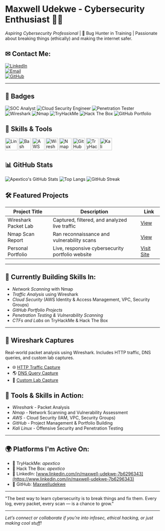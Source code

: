 # Maxwell Udekwe - Cybersecurity Enthusiast 👨‍💻

*Aspiring Cybersecurity Professional* | 🐞 Bug Hunter in Training | Passionate about breaking things (ethically) and making the internet safer.

## ✉ Contact Me:
[![LinkedIn](https://img.shields.io/badge/LinkedIn-Connect-blue?style=flat&logo=linkedin)](https://www.linkedin.com/in/maxwell-udekwe-7b6296343)  
[![Email](https://img.shields.io/badge/Email-maxwelludekwe@gmail.com-red?style=flat&logo=gmail)](mailto:maxwelludekwe@gmail.com)  
[![GitHub](https://img.shields.io/badge/GitHub-Active_Contributor-181717?style=flat&logo=github)](https://github.com/Apextico)

---

## 📛 Badges
![SOC Analyst](https://img.shields.io/badge/Role-SOC_Analyst-informational?style=flat-square&color=blueviolet)
![Cloud Security Engineer](https://img.shields.io/badge/Focus-Cloud_Security-blue?style=flat-square&logo=amazonaws)
![Penetration Tester](https://img.shields.io/badge/Path-Penetration_Tester-critical?style=flat-square&color=ff5555)
![Wireshark](https://img.shields.io/badge/Wireshark-Packet_Analysis-blue?style=flat-square&logo=wireshark)
![Nmap](https://img.shields.io/badge/Nmap-Scanner-success?style=flat-square&logo=nmap)
![TryHackMe](https://img.shields.io/badge/TryHackMe-Learner-red?style=flat-square&logo=tryhackme)
![Hack The Box](https://img.shields.io/badge/Hack_The_Box-Hacker-darkgreen?style=flat-square&logo=hackthebox)
![GitHub Portfolio](https://img.shields.io/badge/GitHub-Active_Contributor-181717?style=flat-square&logo=github)

## 🧰 Skills & Tools
<p align="left">
  <img src="https://cdn.jsdelivr.net/gh/devicons/devicon/icons/linux/linux-original.svg" height="40" alt="Linux" />
  <img src="https://cdn.jsdelivr.net/gh/devicons/devicon/icons/bash/bash-original.svg" height="40" alt="Bash" />
  <img src="https://cdn.jsdelivr.net/gh/devicons/devicon/icons/aws/aws-original.svg" height="40" alt="AWS" />
  <img src="https://img.icons8.com/ios-filled/50/wireshark.png" height="40" alt="Wireshark"/>
  <img src="https://img.icons8.com/color/48/nmap.png" height="40" alt="Nmap"/>
  <img src="https://img.icons8.com/color/48/github.png" height="40" alt="GitHub"/>
  <img src="https://img.icons8.com/ios-filled/50/tryhackme.png" height="40" alt="TryHackMe"/>
  <img src="https://img.icons8.com/color/48/kali-linux.png" height="40" alt="Kali Linux"/>
</p>

## 📊 GitHub Stats
![Apextico's GitHub Stats](https://github-readme-stats.vercel.app/api?username=Apextico&show_icons=true&theme=tokyonight&hide_border=true)
![Top Langs](https://github-readme-stats.vercel.app/api/top-langs/?username=Apextico&layout=compact&theme=tokyonight&hide_border=true)
![GitHub Streak](https://github-readme-streak-stats.herokuapp.com/?user=Apextico&theme=tokyonight&hide_border=true)

## 🛠 Featured Projects
| Project Title         | Description                                       | Link |
|-----------------------|---------------------------------------------------|------|
| Wireshark Packet Lab  | Captured, filtered, and analyzed live traffic     | [View](./Wireshark-Lab-Tracker.md) |
| Nmap Scan Report      | Ran reconnaissance and vulnerability scans        | [View](./Nmap-Lab-Tracker.md) |
| Personal Portfolio    | Live, responsive cybersecurity portfolio website  | [Visit Site](https://maxwelludekwe.github.io/) |

---

## 🔭 Currently Building Skills In:
- *Network Scanning* with Nmap
- *Traffic Analysis* using Wireshark
- *Cloud Security* (AWS Identity & Access Management, VPC, Security Groups)
- *GitHub Portfolio Projects*
- *Penetration Testing & Vulnerability Scanning*
- *CTFs and Labs* on TryHackMe & Hack The Box

---

## 🧪 Wireshark Captures
Real-world packet analysis using Wireshark. Includes HTTP traffic, DNS queries, and custom lab captures.
- 🌐 [HTTP Traffic Capture](wireshark-captures/http_capture.pcap)
- 🌎 [DNS Query Capture](wireshark-captures/dns_query.pcap)
- 🧬 [Custom Lab Capture](wireshark-captures/custom_lab.pcap)

## 🧰 Tools & Skills in Action:
- *Wireshark* - Packet Analysis
- *Nmap* - Network Scanning and Vulnerability Assessment
- *AWS* - Cloud Security (IAM, VPC, Security Groups)
- *GitHub* - Project Management & Portfolio Building
- *Kali Linux* - Offensive Security and Penetration Testing

---

## 🌍 Platforms I'm Active On:
- 🧠 TryHackMe: *apextico*
- 🧱 Hack The Box: *apextico*
- 🔗 LinkedIn: [www.linkedin.com/in/maxwell-udekwe-7b6296343](https://www.linkedin.com/in/maxwell-udekwe-7b6296343)
- 📂 GitHub: [Maxwelludekwe](https://github.com/maxwelludekwe)

---

"The best way to learn cybersecurity is to break things and fix them. Every log, every packet, every scan — is a chance to grow."

---

*Let’s connect or collaborate if you're into infosec, ethical hacking, or just making cool stuff!*
